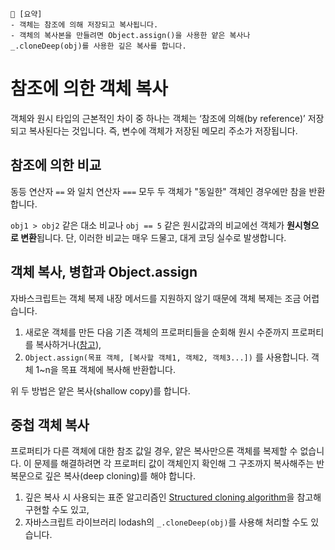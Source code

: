 ```
📍 [요약]
- 객체는 참조에 의해 저장되고 복사됩니다.
- 객체의 복사본을 만들려면 Object.assign()을 사용한 얕은 복사나 _.cloneDeep(obj)를 사용한 깊은 복사를 합니다.
```

# 참조에 의한 객체 복사
객체와 원시 타입의 근본적인 차이 중 하나는 객체는 ‘참조에 의해(by reference)’ 저장되고 복사된다는 것입니다. 
즉, 변수에 객체가 저장된 메모리 주소가 저장됩니다.

## 참조에 의한 비교
동등 연산자 `==` 와 일치 연산자 `===` 모두 두 객체가 "동일한" 객체인 경우에만 참을 반환합니다.

`obj1 > obj2` 같은 대소 비교나 `obj == 5` 같은 원시값과의 비교에선 객체가 **원시형으로 변환**됩니다. 
단, 이러한 비교는 매우 드물고, 대게 코딩 실수로 발생합니다.

## 객체 복사, 병합과 Object.assign
자바스크립트는 객체 복제 내장 메서드를 지원하지 않기 때문에 객체 복제는 조금 어렵습니다.
1. 새로운 객체를 만든 다음 기존 객체의 프로퍼티들을 순회해 원시 수준까지 프로퍼티를 복사하거나([참고](https://ko.javascript.info/object-copy#:~:text=let%20clone%20%3D%20%7B%7D%3B%20//%20%EC%83%88%EB%A1%9C%EC%9A%B4%20%EB%B9%88%20%EA%B0%9D%EC%B2%B4%0A%0A//%20%EB%B9%88%20%EA%B0%9D%EC%B2%B4%EC%97%90%20user%20%ED%94%84%EB%A1%9C%ED%8D%BC%ED%8B%B0%20%EC%A0%84%EB%B6%80%EB%A5%BC%20%EB%B3%B5%EC%82%AC%ED%95%B4%20%EB%84%A3%EC%8A%B5%EB%8B%88%EB%8B%A4.%0Afor%20(let%20key%20in%20user)%20%7B%0A%20%20clone%5Bkey%5D%20%3D%20user%5Bkey%5D%3B%0A%7D)),
2. `Object.assign(목표 객체, [복사할 객체1, 객체2, 객체3...])` 를 사용합니다. 객체 1~n을 목표 객체에 복사해 반환합니다.

위 두 방법은 얕은 복사(shallow copy)를 합니다.

## 중첩 객체 복사
프로퍼티가 다른 객체에 대한 참조 값일 경우, 얕은 복사만으론 객체를 복제할 수 없습니다. 
이 문제를 해결하려면 각 프로퍼티 값이 객체인지 확인해 그 구조까지 복사해주는 반복문으로 깊은 복사(deep cloning)를 해야 합니다.

1. 깊은 복사 시 사용되는 표준 알고리즘인 [Structured cloning algorithm](https://html.spec.whatwg.org/multipage/structured-data.html#safe-passing-of-structured-data)을 참고해 구현할 수도 있고,
2. 자바스크립트 라이브러리 lodash의 `_.cloneDeep(obj)`를 사용해 처리할 수도 있습니다.
